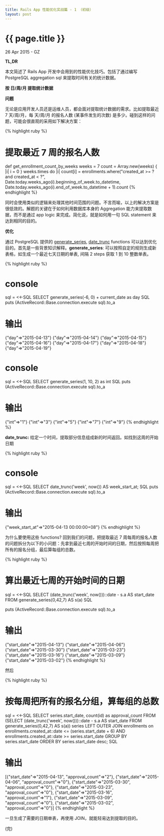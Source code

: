 ```yaml
---
title: Rails App 性能优化实战篇 - 1 （初级）
layout: post
---
```


{{ page.title }}
================

<p class="meta">26 Apr 2015 - GZ</p> 

**TL,DR**
 
本文简述了 Rails App 开发中会用到的性能优化技巧。包括了通过编写 PostgreSQL aggregation sql 来提取时间有关的统计数据。

**按 日/周/月 提取统计数据**
 
**问题**

无论是应用开发人员还是运维人员，都会面对提取统计数据的需求。比如提取最近 7 天/周/月，每 天/周/月 的报名人数 (某事件发生的次数) 是多少。碰到这样的问题，可能会很直观的采用如下解决方案：

{% highlight ruby %}
# 提取最近 7 周的报名人数
def get_enrollment_count_by_weeks
weeks = 7
count = Array.new(weeks) { |i| i = 0  }
weeks.times do |i|
  count[i] = enrollments.where("created_at >= ? and created_at < ?",
    Date.today.weeks_ago(i).beginning_of_week.to_datetime, 
    Date.today.weeks_ago(i).end_of_week.to_datetime + 1).count
{% endhighlight %}

同时会使用类似的逻辑来处理其他时间范围的问题。不言而喻，以上的解决方案是很低效的。解题的关键在于如何利用数据库本身的 Aggregation 能力来提取数据，而不是通过 app logic 来完成。简化说，就是如何用一句 SQL statement 来达到相同的目的。

**优化**

通过 PostgreSQL 提供的 [generate_series](http://www.postgresql.org/docs/current/interactive/functions-srf.html), [date_trunc](http://www.postgresql.org/docs/9.4/static/functions-datetime.html) functions 可以达到优化目的。首先是一些背景知识解释。**generate_series**: 可以按照自定的规则生成新表格，如生成一个最近七天日期的单表, 间隔 2 steps 获取 1 到 10 整数单表。

{% highlight ruby %}
# console
sql = <<-SQL
  SELECT generate_series(-6, 0) + current_date as day
SQL
puts (ActiveRecord::Base.connection.execute sql).to_a

# 输出
{"day"=>"2015-04-13"}
{"day"=>"2015-04-14"}
{"day"=>"2015-04-15"}
{"day"=>"2015-04-16"}
{"day"=>"2015-04-17"}
{"day"=>"2015-04-18"}
{"day"=>"2015-04-19"}

# console
sql = <<-SQL
  SELECT generate_series(1, 10, 2) as int
SQL
puts (ActiveRecord::Base.connection.execute sql).to_a

# 输出
{"int"=>"1"}
{"int"=>"3"}
{"int"=>"5"}
{"int"=>"7"}
{"int"=>"9"}
{% endhighlight %}

**date_trunc:** 给定一个时间，提取部分信息组成新的时间返回。如找到这周的开始日期
 
{% highlight ruby %}
# console
sql = <<-SQL
  SELECT date_trunc('week', now()) AS week_start_at;
SQL
puts (ActiveRecord::Base.connection.execute sql).to_a

# 输出
{"week_start_at"=>"2015-04-13 00:00:00+08"}
{% endhighlight %}

为什么要使用这些 functions? 回到我们的问题，把提取最近 7 周每周的报名人数的问题拆分为以下的小问题：先拿到最近七周的开始时间的日期，然后按照每周把所有的报名分组，最后算每组的总数。

{% highlight ruby %}
# 算出最近七周的开始时间的日期
sql = <<-SQL
SELECT (date_trunc('week', now()))::date - s.a AS start_date FROM 
  generate_series(0,42,7) AS s(a) 
SQL

puts (ActiveRecord::Base.connection.execute sql).to_a

# 输出
{"start_date"=>"2015-04-13"}
{"start_date"=>"2015-04-06"}
{"start_date"=>"2015-03-30"}
{"start_date"=>"2015-03-23"}
{"start_date"=>"2015-03-16"}
{"start_date"=>"2015-03-09"}
{"start_date"=>"2015-03-02"}
{% endhighlight %}

然后
 
{% highlight ruby %}
# 按每周把所有的报名分组，算每组的总数
sql = <<-SQL
  SELECT series.start_date, count(id) as approval_count
  FROM
    (SELECT (date_trunc('week', now()))::date - s.a AS start_date 
    FROM generate_series(0,42,7) AS s(a)) series
  LEFT OUTER JOIN enrollments on 
      enrollments.created_at::date <= (series.start_date + 6)
      AND
      enrollments.created_at::date >= series.start_date
  GROUP BY series.start_date ORDER BY series.start_date desc;
SQL

# 输出
[{"start_date"=>"2015-04-13", "approval_count"=>"2"},
 {"start_date"=>"2015-04-06", "approval_count"=>"0"},
 {"start_date"=>"2015-03-30", "approval_count"=>"0"},
 {"start_date"=>"2015-03-23", "approval_count"=>"0"},
 {"start_date"=>"2015-03-16", "approval_count"=>"1"},
 {"start_date"=>"2015-03-09", "approval_count"=>"0"},
 {"start_date"=>"2015-03-02", "approval_count"=>"0"}]
{% endhighlight %}

一旦生成了需要的日期单表，再使用 JOIN，就能轻易达到提取的目的。

(完)
 